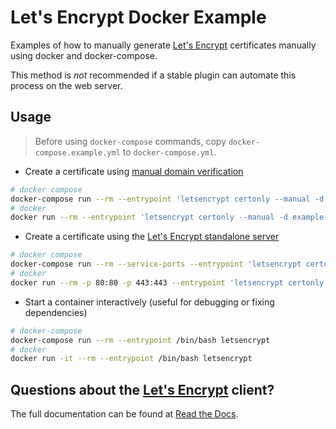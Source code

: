 # Let's Encrypt Docker Example

Examples of how to manually generate [Let's Encrypt](https://letsencrypt.org)
certificates manually using docker and docker-compose.

This method is *not* recommended if a stable plugin can automate this
process on the web server.

## Usage

> Before using `docker-compose` commands, copy `docker-compose.example.yml` to `docker-compose.yml`.

* Create a certificate using [manual domain verification](https://letsencrypt.readthedocs.org/en/latest/using.html#manual)

```bash
# docker compose
docker-compose run --rm --entrypoint 'letsencrypt certonly --manual -d example.com -d www.example.com' letsencrypt
# docker
docker run --rm --entrypoint 'letsencrypt certonly --manual -d example.com -d www.example.com' letsencrypt
```

* Create a certificate using the [Let's Encrypt standalone server](https://letsencrypt.readthedocs.org/en/latest/using.html#standalone)

```bash
# docker compose
docker-compose run --rm --service-ports --entrypoint 'letsencrypt certonly --standalone -d example.com -d www.example.com' letsencrypt
# docker
docker run --rm -p 80:80 -p 443:443 --entrypoint 'letsencrypt certonly --standalone -d example.com -d www.example.com' letsencrypt
```

* Start a container interactively (useful for debugging or fixing dependencies)

```bash
# docker-compose
docker-compose run --rm --entrypoint /bin/bash letsencrypt
# docker
docker run -it --rm --entrypoint /bin/bash letsencrypt
```

## Questions about the [Let's Encrypt](https://letsencrypt.org) client?

The full documentation can be found at [Read the Docs](https://letsencrypt.readthedocs.org/en/latest/intro.html).
